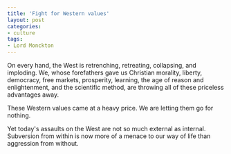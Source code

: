 ```yaml
---
title: 'Fight for Western values'
layout: post
categories:
- culture
tags:
- Lord Monckton
---
```


On every hand, the West is retrenching, retreating, collapsing, and imploding. We, whose forefathers gave us Christian morality, liberty, democracy, free markets, prosperity, learning, the age of reason and enlightenment, and the scientific method, are throwing all of these priceless advantages away.

These Western values came at a heavy price. We are letting them go for nothing.

Yet today's assaults on the West are not so much external as internal. Subversion from within is now more of a menace to our way of life than aggression from without.
